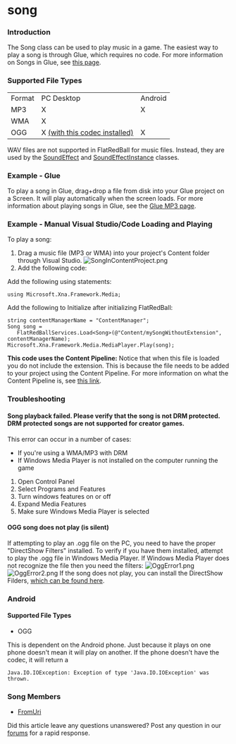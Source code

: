 # song

### Introduction

The Song class can be used to play music in a game. The easiest way to play a song is through Glue, which requires no code. For more information on Songs in Glue, see [this page](../../../../frb/docs/index.php).

### Supported File Types

|        |                                                                        |         |
| ------ | ---------------------------------------------------------------------- | ------- |
| Format | PC Desktop                                                             | Android |
| MP3    | X                                                                      | X       |
| WMA    | X                                                                      |         |
| OGG    | X [(with this codec installed)](http://www.vorbis.com/setup\_windows/) | X       |

WAV files are not supported in FlatRedBall for music files. Instead, they are used by the [SoundEffect](../../../../frb/docs/index.php) and [SoundEffectInstance](../../../../frb/docs/index.php) classes.

### Example - Glue

To play a song in Glue, drag+drop a file from disk into your Glue project on a Screen. It will play automatically when the screen loads. For more information about playing songs in Glue, see the [Glue MP3 page](../../../../glue-reference/files/glue-reference-mp3-file-mp3.md).

### Example - Manual Visual Studio/Code Loading and Playing

To play a song:

1. Drag a music file (MP3 or WMA) into your project's Content folder through Visual Studio. ![SongInContentProject.png](../../../../media/migrated\_media-SongInContentProject.png)
2. Add the following code:

Add the following using statements:

```
using Microsoft.Xna.Framework.Media;
```

Add the following to Initialize after initializing FlatRedBall:

```
string contentManagerName = "ContentManager";
Song song = 
   FlatRedBallServices.Load<Song>(@"Content/mySongWithoutExtension", contentManagerName);
Microsoft.Xna.Framework.Media.MediaPlayer.Play(song);
```

**This code uses the Content Pipeline:** Notice that when this file is loaded you do not include the extension. This is because the file needs to be added to your project using the Content Pipeline. For more information on what the Content Pipeline is, see [this link](../../../../frb/docs/index.php).

### Troubleshooting

#### Song playback failed. Please verify that the song is not DRM protected. DRM protected songs are not supported for creator games.

This error can occur in a number of cases:

* If you're using a WMA/MP3 with DRM
* If Windows Media Player is not installed on the computer running the game

1. Open Control Panel
2. Select Programs and Features
3. Turn windows features on or off
4. Expand Media Features
5. Make sure Windows Media Player is selected

#### OGG song does not play (is silent)

If attempting to play an .ogg file on the PC, you need to have the proper "DirectShow Filters" installed. To verify if you have them installed, attempt to play the .ogg file in Windows Media Player. If Windows Media Player does not recognize the file then you need the filters: ![OggError1.png](../../../../media/migrated\_media-OggError1.png) ![OggError2.png](../../../../media/migrated\_media-OggError2.png) If the song does not play, you can install the DirectShow Filders, [which can be found here](http://www.vorbis.com/setup\_windows/).

### Android

#### Supported File Types

* OGG

This is dependent on the Android phone. Just because it plays on one phone doesn't mean it will play on another. If the phone doesn't have the codec, it will return a

```
Java.IO.IOException: Exception of type 'Java.IO.IOException' was thrown.
```

### Song Members

* [FromUri](../../../../frb/docs/index.php)

Did this article leave any questions unanswered? Post any question in our [forums](../../../../frb/forum.md) for a rapid response.
